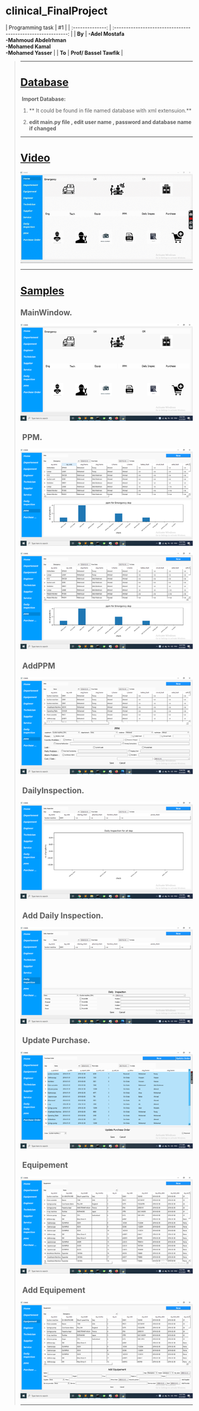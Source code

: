 # clinical_FinalProject


﻿| Programming task |                              #1                              |
| :--------------: | :----------------------------------------------------------: |
|      **By**      | **-Adel Mostafa** <br /> **-Mahmoud Abdelrhman** <br /> **-Mohamed Kamal** <br /> 
**-Mohamed Yasser** |
|      **To**      |                  **Prof/ Bassel Tawfik**                   |

> ------
>
> # [Database]()
>
> ​		**Import Database:**
>
> 1.  ** It could be found in file named database with xml extensuion.**
>
> 2.  **edit main.py file , edit user name , password and database name if changed**
>
> 
>
> ------
>
> # [Video]()
>
>
> ![](/imgs/video.gif)
>
> ------
>
> # [Samples]()
>
>## 		**MainWindow.** 
> 
>
> ![](/imgs/img11.png)
>
>## ​		**PPM.**
>
> ![](/imgs/img7.png)
>
> ![](/imgs/img8.png)
>
>## ​		**AddPPM**
>
> ![](/imgs/img13.png)
>
>## ​		**DailyInspection.**
>
> ![](/imgs/img6.png)
>
>## ​		**Add Daily Inspection.**
>
> ![](/imgs/img14.png)
>
>## ​		**Update Purchase.**
>
> ![](/imgs/img15.png)
>
>## ​		**Equipement**
>
> ![](/imgs/img2.png)
>
>## ​		**Add Equipement**
>
> ![](/imgs/img9.png)
>
> ------
>
